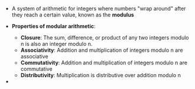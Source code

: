 - A system of arithmetic for integers where numbers "wrap around" after they reach a certain value, known as the **modulus** 

- **Properties of modular arithmetic**: 
	- **Closure**: The sum, difference, or product of any two integers modulo n is also an integer modulo n. 
	- **Associativity**: Addition and multiplication of integers modulo n are associative  
	- **Commutativity**: Addition and multiplication of integers modulo n are commutative 
	- **Distributivity**: Multiplication is distributive over addition modulo n 
- 